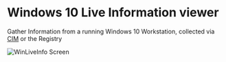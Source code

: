 # Windows 10 Live Information viewer 

Gather Information from a running Windows 10 Workstation, collected via [CIM](https://docs.microsoft.com/en-us/windows/win32/wmisdk/common-information-model) or the Registry<br> 

![WinLiveInfo Screen](https://raw.githubusercontent.com/kacos2000/Win10LiveInfo/main/WinLiveInfo118.jpg)
